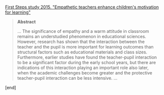 [First Steps study 2015, "Empathetic teachers enhance children's motivation for learning"](http://www.uef.fi/en/-/opettajan-lamminhenkisyys-kasvattaa-lasten-oppimismotivaatiota)

> **Abstract**
>
> ... The significance of empathy and a warm attitude in classroom remains an understudied phenomenon in educational sciences. However, research has shown that the interaction between the teacher and the pupil is more important for learning outcomes than structural factors such as educational materials and class sizes. Furthermore, earlier studies have found the teacher-pupil interaction to be a significant factor during the early school years, but there are indications of this interaction playing an important role also later, when the academic challenges become greater and the protective teacher-pupil interaction can be less intensive. ...

[end]
